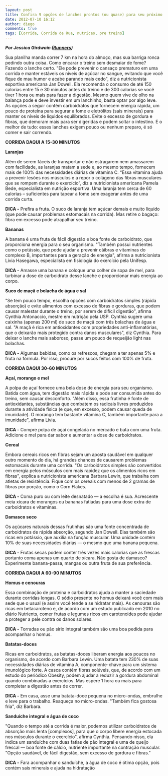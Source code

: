 ```yaml
---
layout: post
title: Confira 9 opções de lanches prontos (ou quase) para seu próximo treino
date: 2012-07-10 16:12
author: diego
comments: true
tags: [Corrida, Corrida de Rua, nutricao, pre treino]
---
```

<em><strong>Por Jessica Girdwain (<a href="http://runnersworld.abril.com.br/materias/opcoes/" target="_blank">Runners</a>)</strong></em>
<div>

Sua planilha manda correr 7 km na hora do almoço, mas sua barriga ronca pedindo outra coisa. Como encarar o treino sem desmaiar de fome? Fazendo o lanche certo. "Ele pode prevenir o cansaço prematuro em uma corrida e manter estáveis os níveis de açúcar no sangue, evitando que você fique de mau humor e acabe parando mais cedo", diz a nutricionista esportiva americana Jan Dowell. Ela recomenda o consumo de até 150 calorias entre 15 e 30 minutos antes do treino e de 300 calorias se você tiver 1 hora ou mais para fazer a digestão. Mesmo quem vive de olho na balança pode e deve investir em um lanchinho, basta optar por algo leve. As opções a seguir contêm carboidratos que fornecem energia rápida, um pouco de proteína para segurar a fome e eletrólitos (sais minerais) para manter os níveis de líquidos equilibrados. Evite o excesso de gordura e fibras, que demoram mais para ser digeridas e podem soltar o intestino. E o melhor de tudo: esses lanches exigem pouco ou nenhum preparo, é só comer e sair correndo.

<strong>CORRIDA DAQUI A 15-30 MINUTOS</strong>

<strong>Laranjas</strong>

Além de serem fáceis de transportar e não estragarem nem amassarem com facilidade, as laranjas matam a sede e, ao mesmo tempo, fornecem mais de 100% das necessidades diárias de vitamina C. “Essa vitamina ajuda a prevenir lesões nos músculos e a repor o colágeno das fibras musculares que se rompem durante o exercício”, diz a nutricionista americana Pamela Bede, especialista em nutrição esportiva. Uma laranja tem cerca de 60 calorias – suficientes para tapear a fome sem exagerar antes de uma corrida curta.

<strong>DICA -</strong> Prefira a fruta. O suco de laranja tem açúcar demais e muito líquido (que pode causar problemas estomacais na corrida). Mas retire o bagaço: fibra em excesso pode atrapalhar seu treino.

<strong>Bananas</strong>

A banana é uma fruta de fácil digestão e boa fonte de carboidrato, que proporciona energia para o seu organismo. "Também possui nutrientes como o potássio, que pode ajudar a prevenir cãibras e vitaminas do complexo B, importantes para a geração de energia", afirma a nutricionista Livia Hasegawa, especialista em fisiologia do exercício pela Unifesp.

<strong>DICA -</strong> Amasse uma banana e coloque uma colher de sopa de mel, para turbinar a dose de carboidrato desse lanche e proporcionar mais energia ao corpo.

<strong>Suco de maçã e bolacha de água e sal</strong>

"Se tem pouco tempo, escolha opções com carboidratos simples (rápida absorção) e evite alimentos com excesso de fibras e gorduras, que podem causar malestar durante o treino, por serem de difícil digestão", afirma Cynthia Antonaccio, mestre em nutrição pela USP. Cynthia sugere uma caixinha (apenas 200 ml) de suco de maçã com três bolachas de água e sal. "A maçã é rica em antioxidantes com propriedades anti-inflamatórias, que o deixarão mais protegido contra danos musculares", diz Cynthia. Para deixar o lanche mais saboroso, passe um pouco de requeijão light nas bolachas.

<strong>DICA -</strong> Algumas bebidas, como os refrescos, chegam a ter apenas 5% e fruta na fórmula. Por isso, procure por sucos feitos com 100% de fruta.

<strong>CORRIDA DAQUI 30-60 MINUTOS</strong>

<strong>Açaí, morango e mel</strong>

A polpa de açaí fornece uma bela dose de energia para seu organismo. Batida com água, tem digestão mais rápida e pode ser consumida antes do treino, sem causar desconforto. "Além disso, essa frutinha é fonte de antioxidantes, substâncias que combatem os radicais livres produzidos durante a atividade física (e que, em excesso, podem causar queda de imunidade). O morango tem bastante vitamina C, também importante para a imunidade", afirma Livia.

<strong>DICA -</strong> Compre polpa de açaí congelada no mercado e bata com uma fruta. Adicione o mel para dar sabor e aumentar a dose de carboidratos.

<strong>Cereal</strong>

Embora cereais ricos em fibras sejam um aposta saudável em qualquer outro momento do dia, há grandes chances de causarem problemas estomacais durante uma corrida. "Os carboidratos simples são convertidos em energia pelos músculos com mais rapidez que os alimentos ricos em fibras", explica a nutricionista americana Barbara Lewin, que trabalha com atletas de resistência. Fique com os cereais com menos de 2 gramas de fibras por porção, como o Corn Flakes.

<strong>DICA -</strong> Coma puro ou com leite desnatado — a escolha é sua. Acrescente meia xícara de morangos ou bananas fatiadas para uma dose extra de carboidratos e vitaminas.

<strong>Damasco seco</strong>

Os açúcares naturais dessas frutinhas são uma fonte concentrada de carboidratos de rápida absorção, segundo Jan Dowell. Elas também são ricas em potássio, que auxilia na função muscular. Uma unidade contém 10% de suas necessidades diárias — o mesmo que uma banana pequena.

<strong>DICA -</strong> Frutas secas podem conter três vezes mais calorias que as frescas portanto coma apenas um quarto de xícara. Não gosta de damasco? Experimente banana-passa, mangas ou outra fruta de sua preferência.

<strong>CORRIDA DAQUI A 60-90 MINUTOS</strong>

<strong>Homus e cenouras</strong>

Essa combinação de proteína e carboidratos ajuda a manter a saciedade durante corridas longas. O sódio presente no homus deixará você com mais sede que o usual (e assim você tende a se hidratar mais). As cenouras são ricas em betacaroteno e, de acordo com um estudo publicado em 2010 no diário Nutrients, comer frutas e legumes ricos em carotenoides pode ajudar a proteger a pele contra os danos solares.

<strong>DICA -</strong> Torradas ou pão sírio integral também são uma boa pedida para acompanhar o homus.

<strong>Batatas-doces</strong>

Ricas em carboidratos, as batatas-doces liberam energia aos poucos no organismo, de acordo com Barbara Lewin. Uma batata tem 230% de suas necessidades diárias de vitamina A, componente-chave para um sistema imunológico forte. A casca contém fibras solúveis, que, de acordo com um estudo do periódico Obesity, podem ajudar a reduzir a gordura abdominal quando combinadas a exercícios. Mas espere 1 hora ou mais para completar a digestão antes de correr.

<strong>DICA -</strong> Em casa, asse uma batata-doce pequena no micro-ondas, embrulhe e leve para o trabalho. Reaqueça no micro-ondas. "Também fica gostosa fria", diz Barbara.

<strong>Sanduíche integral e água de coco</strong>

"Quando o tempo até a corrida é maior, podemos utilizar carboidratos de absorção mais lenta [complexos], para que o corpo libere energia estocada nos músculos durante o exercício", afirma Cynthia. Pensando nisso, ela indica um sanduíche com duas fatias de pão integral e uma de queijo frescal — boa fonte de cálcio, nutriente importante na contração muscular. "Opção saudável, de fácil digestão, sem excesso de gordura e fibras."

<strong>DICA -</strong> Fara acompanhar o sanduíche, a água de coco é ótima opção, pois contém sais minerais e ajuda na hidratação

</div>
